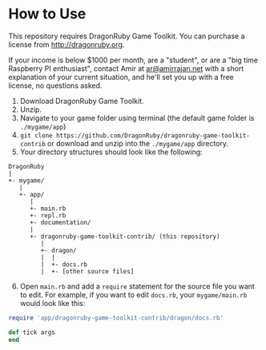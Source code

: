 # How to Use

This repository requires DragonRuby Game Toolkit. You can purchase a license from http://dragonruby.org.

If your income is below $1000 per month, are a "student", or are a "big time Raspberry PI enthusiast", contact Amir at ar@amirrajan.net with a short explanation of your current situation, and he'll set you up with a free license, no questions asked.

1. Download DragonRuby Game Toolkit.
2. Unzip.
3. Navigate to your game folder using terminal (the default game folder is `./mygame/app`)
4. `git clone https://github.com/DragonRuby/dragonruby-game-toolkit-contrib` or download and unzip into the `./mygame/app` directory.
5. Your directory structures should look  like the following:

```
DragonRuby
|
+- mygame/
   |
   +- app/
      |
      +- main.rb
      +- repl.rb
      +- documentation/
      |
      +- dragonruby-game-toolkit-contrib/ (this repository)
         |
         +- dragon/
         |  |
         |  +- docs.rb
         |  +- [other source files]
```

6. Open `main.rb` and add a `require` statement for the source file you want to edit. For example, if you want to edit `docs.rb`, your `mygame/main.rb` would look like this:

```ruby
require 'app/dragonruby-game-toolkit-contrib/dragon/docs.rb'

def tick args
end
```
